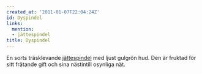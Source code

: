 ```yaml
---
created_at: '2011-01-07T22:04:24Z'
id: Dyspindel
links:
  mention:
  - jättespindel
title: Dyspindel
---
```


En sorts träsklevande [jättespindel] med ljust gulgrön hud. Den är fruktad för sitt frätande gift
och sina nästintill osynliga nät.

  [jättespindel]: jättespindel